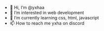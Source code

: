 - 👋 Hi, I’m @yxhaa
- 👀 I’m interested in web development
- 🌱 I’m currently learning css, html, javascript
- 📫 How to reach me yxha on discord
